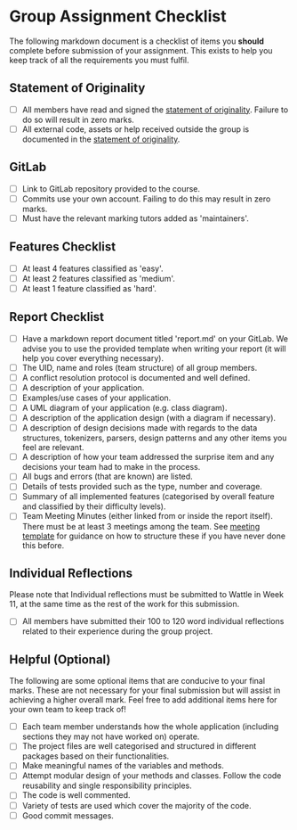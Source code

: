 # Group Assignment Checklist
The following markdown document is a checklist of items you **should** complete before submission of your assignment. This exists to help you keep track of all the requirements you must fulfil.

## Statement of Originality
- [ ] All members have read and signed the [statement of originality](statement-of-originality.yml). Failure to do so will result in zero marks.
- [ ] All external code, assets or help received outside the group is documented in the [statement of originality](statement-of-originality.yml).

## GitLab
- [ ] Link to GitLab repository provided to the course.
- [ ] Commits use your own account. Failing to do this may result in zero marks.
- [ ] Must have the relevant marking tutors added as 'maintainers'.

## Features Checklist
- [ ] At least 4 features classified as 'easy'.
- [ ] At least 2 features classified as 'medium'.
- [ ] At least 1 feature classified as 'hard'.

## Report Checklist
- [ ] Have a markdown report document titled 'report.md' on your GitLab. We advise you to use the provided template when writing your report (it will help you cover everything necessary).
- [ ] The UID, name and roles (team structure) of all group members.
- [ ] A conflict resolution protocol is documented and well defined.
- [ ] A description of your application.
- [ ] Examples/use cases of your application.
- [ ] A UML diagram of your application (e.g. class diagram).
- [ ] A description of the application design (with a diagram if necessary).
- [ ] A description of design decisions made with regards to the data structures, tokenizers, parsers, design patterns and any other items you feel are relevant.
- [ ] A description of how your team addressed the surprise item and any decisions your team had to make in the process.
- [ ] All bugs and errors (that are known) are listed.
- [ ] Details of tests provided such as the type, number and coverage.
- [ ] Summary of all implemented features (categorised by overall feature and classified by their difficulty levels).
- [ ] Team Meeting Minutes (either linked from or inside the report itself). There must be at least 3 meetings among the team. See [meeting template](MeetingTemplate.md) for guidance on how to structure these if you have never done this before.

## Individual Reflections
Please note that Individual reflections must be submitted to Wattle in Week 11, at the same time as the rest of the work for this submission.
- [ ] All members have submitted their 100 to 120 word individual reflections related to their experience during the group project.

## Helpful (Optional)
The following are some optional items that are conducive to your final marks. These are not necessary for your final submission but will assist in achieving a higher overall mark. Feel free to add additional items here for your own team to keep track of!
- [ ] Each team member understands how the whole application (including sections they may not have worked on) operate.
- [ ] The project files are well categorised and structured in different packages based on their functionalities.
- [ ] Make meaningful names of the variables and methods. 
- [ ] Attempt modular design of your methods and classes. Follow the code reusability and single responsibility principles. 
- [ ] The code is well commented.
- [ ] Variety of tests are used which cover the majority of the code.
- [ ] Good commit messages.
